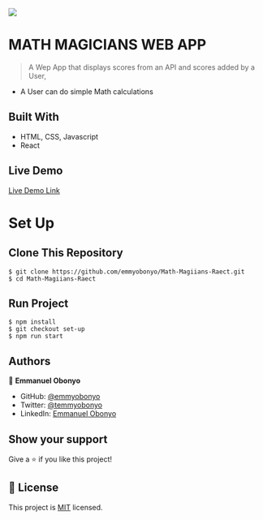 ![](https://img.shields.io/badge/Microverse-blueviolet)

# MATH MAGICIANS WEB APP

> A Wep App that displays scores from an API and scores added by a User,

- A User can do simple Math calculations

## Built With

- HTML, CSS, Javascript
- React

## Live Demo

[Live Demo Link](https://emmyobonyo.github.io/Math-Magiians-Raect/)

# Set Up
## Clone This Repository
```
$ git clone https://github.com/emmyobonyo/Math-Magiians-Raect.git
$ cd Math-Magiians-Raect
```

## Run Project
```
$ npm install
$ git checkout set-up
$ npm run start
```

## Authors

👤 **Emmanuel Obonyo**

- GitHub: [@emmyobonyo](https://github.com/emmyobonyp)
- Twitter: [@temmyobonyo](https://twitter.com/emmyobonyo)
- LinkedIn: [Emmanuel Obonyo](https://https://www.linkedin.com/in/emmanuel-obonyo-3728a2200/)

<!-- ## 🤝 Contributing

Contributions, issues, and feature requests are welcome!

Feel free to check the [issues page](../../issues/). -->

## Show your support

Give a ⭐️ if you like this project!

<!-- ## Acknowledgments

- Hat tip to anyone whose code was used
- Inspiration
- etc -->

## 📝 License

This project is [MIT](./MIT.md) licensed.
